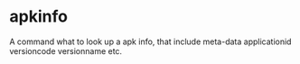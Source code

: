# apkinfo
A command what to look up a apk info, that include meta-data applicationid versioncode versionname etc.
